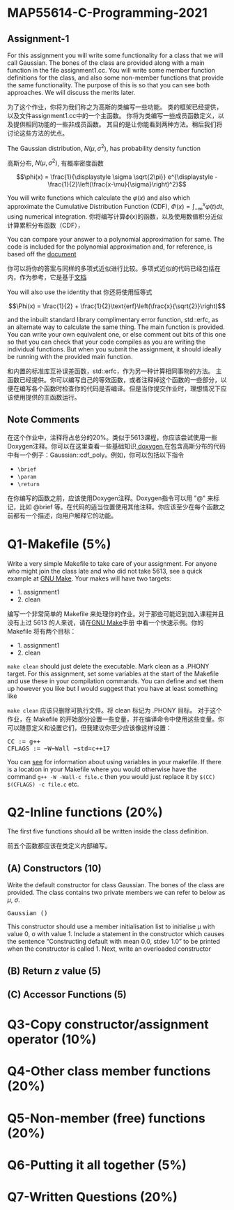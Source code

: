 # MAP55614-C-Programming-2021
## Assignment-1 <a name="Assignment-1"></a>
For this assignment you will write some functionality for a class that we will call Gaussian. 
The bones of the class are provided along with a main function in the file assignment1.cc. 
You will write some member function definitions for the class, and also some non-member functions that provide the same functionality. 
The purpose of this is so that you can see both approaches. We will discuss the merits later.

为了这个作业，你将为我们称之为高斯的类编写一些功能。
类的框架已经提供，以及文件assignment1.cc中的一个主函数。
你将为类编写一些成员函数定义，以及提供相同功能的一些非成员函数。
其目的是让你能看到两种方法。稍后我们将讨论这些方法的优点。

The Gaussian distribution, $N (μ, σ^2)$, has probability density function

高斯分布, $N(μ, σ^2)$, 有概率密度函数

$$\phi(x) = \frac{1}{\displaystyle \sigma \sqrt{2\pi}} e^{\displaystyle -\frac{1}{2}\left(\frac{x-\mu}{\sigma}\right)^2}$$

You will write functions which calculate the $φ(x)$ and also which approximate
the Cumulative Distribution Function (CDF), $Φ(x) = \int_{-\infty}^{x} φ(t)dt$, using numerical integration. 
你将编写计算$\phi(x)$的函数，以及使用数值积分近似计算累积分布函数（CDF），

You can compare your answer to a polynomial approximation for same. The code is included for the polynomial approximation and, for reference, is based off the <a href="http://finmod.co.za/Better%20Approximations%20To%20Cumulative%20Normal%20Functions.pdf.
">document</a>

你可以将你的答案与同样的多项式近似进行比较。多项式近似的代码已经包括在内，作为参考，它是基于<a href="http://finmod.co.za/Better%20Approximations%20To%20Cumulative%20Normal%20Functions.pdf.
">文档</a>

You will also use the identity that
你还将使用恒等式

$$\Phi(x) = \frac{1}{2} + \frac{1}{2}\text{erf}\left(\frac{x}{\sqrt{2}}\right)$$

and the inbuilt standard library complimentary error function, std::erfc, as an alternate way to calculate the same thing.
The main function is provided. You can write your own equivalent one, or else comment out bits of this one so that you can check that your code compiles as you are writing the individual functions. But when you submit the assignment, it should ideally be running with the provided main function.

和内置的标准库互补误差函数，std::erfc，作为另一种计算相同事物的方法。
主函数已经提供。你可以编写自己的等效函数，或者注释掉这个函数的一些部分，以便在编写各个函数时检查你的代码是否编译。但是当你提交作业时，理想情况下应该使用提供的主函数运行。

## Note Comments <a name="Comments"></a>

<p>在这个作业中，注释将占总分的20%。类似于5613课程，你应该尝试使用一些Doxygen注释。你可以在这里查看一些基础知识<a href = "http://doxygen.nl/manual/docblocks.html"> doxygen </a>
在包含高斯分布的代码中有一个例子：Gaussian::cdf_poly。例如，你可以包括以下指令
<ul>
<li><code>\brief</code></li>
<li><code>\param</code></li>
<li><code>\return</code></li>
</ul>
</p>

<p>在你编写的函数之前，应该使用Doxygen注释。Doxygen指令可以用 "@" 来标记，比如 @brief 等。在代码的适当位置使用其他注释。你应该至少在每个函数之前都有一个描述，向用户解释它的功能。</p>

# Q1-Makefile (5%)

Write a very simple Makefile to take care of your assignment. For anyone who might join the class late and who did not take 5613, see a quick example at <a href = "https://www.gnu.org/software/make/manual/html_node/Simple-Makefile.html">GNU Make</a>. 
Your makes will have two targets:
<ul>
    <li>1. assignment1</li> 
    <li>2. clean</li>
</ul>

编写一个非常简单的 Makefile 来处理你的作业。对于那些可能迟到加入课程并且没有上过 5613 的人来说，请在<a href = "https://www.gnu.org/software/make/manual/html_node/Simple-Makefile.html">GNU Make</a>手册 中看一个快速示例。你的 Makefile 将有两个目标：
<ul>
    <li>1. assignment1</li> 
    <li>2. clean</li>
</ul>

<code>make clean</code> 
should just delete the executable. Mark clean as a .PHONY target.
For this assignment, set some variables at the start of the Makefile and use these in your compilation commands. You can define and set them up however you like but I would suggest that you have at least something like

<code>make clean</code> 应该只删除可执行文件。将 clean 标记为 .PHONY 目标。
对于这个作业，在 Makefile 的开始部分设置一些变量，并在编译命令中使用这些变量。你可以随意定义和设置它们，但我建议你至少应该像这样设置：

<pre>
CC := g++
CFLAGS := −W−Wall −std=c++17
</pre>

You can <a href = "https://www.gnu.org/software/make/manual/html_node/Reference.html">see</a> for information about using variables in your makefile. If there is a location
in your Makefile where you would otherwise have the command 
<code>g++ -W -Wall-c file.c</code> 
then you would just replace it by <code>$(CC) $(CFLAGS) -c file.c</code>
etc.


# Q2-Inline functions (20%)
The first five functions should all be written inside the class definition.

前五个函数都应该在类定义内部编写。


## (A) Constructors (10)

Write the default constructor for class Gaussian. The bones of the class are provided. The class contains two private members we can refer to below as $μ$, $σ$.

<pre>
Gaussian ()
</pre>


<p>This constructor should use a member initialisation list to initialise μ with value 0, σ with value 1. Include a statement in the constructor which causes the sentence “Constructing default with mean 0.0, stdev 1.0” to be printed when the constructor is called 1.
Next, write an overloaded constructor
</p>

## (B) Return $z$ value (5)

## (C) Accessor Functions (5)

# Q3-Copy constructor/assignment operator (10%)

# Q4-Other class member functions (20%)

# Q5-Non-member (free) functions (20%)

# Q6-Putting it all together (5%)

# Q7-Written Questions (20%)